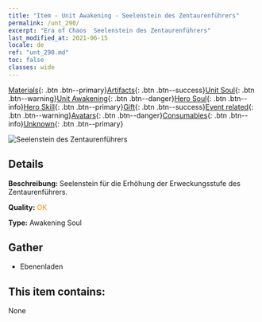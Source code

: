 ```yaml
---
title: "Item - Unit Awakening - Seelenstein des Zentaurenführers"
permalink: /unt_290/
excerpt: "Era of Chaos  Seelenstein des Zentaurenführers"
last_modified_at: 2021-06-15
locale: de
ref: "unt_290.md"
toc: false
classes: wide
---
```

 [Materials](/ItemsDE/){: .btn .btn--primary}[Artifacts](/ItemsDE/Artifacts/){: .btn .btn--success}[Unit Soul](/ItemsDE/UnitSoul/){: .btn .btn--warning}[Unit Awakening](/ItemsDE/UnitAwakening/){: .btn .btn--danger}[Hero Soul](/ItemsDE/HeroSoul/){: .btn .btn--info}[Hero Skill](/ItemsDE/HeroSkill/){: .btn .btn--primary}[Gift](/ItemsDE/Gift/){: .btn .btn--success}[Event related](/ItemsDE/Events/){: .btn .btn--warning}[Avatars](/ItemsDE/Avatars/){: .btn .btn--danger}[Consumables](/ItemsDE/Consumables/){: .btn .btn--info}[Unknown](/ItemsDE/Unknown/){: .btn .btn--primary}

 ![Seelenstein des Zentaurenführers](/images/u/tia_banrenma.jpg)

## Details
 **Beschreibung:** Seelenstein für die Erhöhung der Erweckungsstufe des Zentaurenführers.

 **Quality:** <span style="color: #FF8C00">OK</span>

 **Type:** Awakening Soul

## Gather

*    Ebenenladen 

## This item contains:

  None

